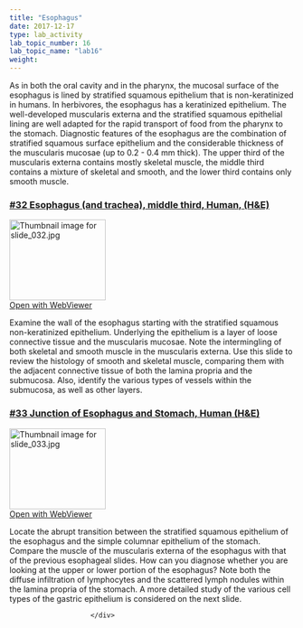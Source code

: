 ```yaml
---
title: "Esophagus"
date: 2017-12-17
type: lab_activity
lab_topic_number: 16
lab_topic_name: "lab16"
weight: 
---
```

<div class="entrybody">
						<p>As in both the oral cavity and in the pharynx, the mucosal surface of the esophagus is lined by stratified squamous epithelium that is non-keratinized in humans. In herbivores, the esophagus has a keratinized epithelium. The well-developed muscularis externa and the stratified squamous epithelial lining are well adapted for the rapid transport of food from the pharynx to the stomach. Diagnostic features of the esophagus are the combination of stratified squamous surface epithelium and the considerable thickness of the muscularis mucosae (up to 0.2 - 0.4 mm thick).  The upper third of the muscularis externa contains mostly skeletal muscle, the middle third contains a mixture of skeletal and smooth, and the lower third contains only smooth muscle. </p>

<h3><u>#32 Esophagus (and trachea), middle third, Human, (H&amp;E)</u></h3>

<div class="thumbnail"> <a href="http://virtualslides.cumc.columbia.edu/32.svs/view.apml?" target="_blank"><img alt="Thumbnail image for slide_032.jpg" src="http://histologylab.ccnmtl.columbia.edu/assets/images/slide_032-thumb-170x143-1464.jpg" width="170" height="143" class="mt-image-left"></a><br><a href="http://virtualslides.cumc.columbia.edu/32.svs/view.apml?" target="_blank">Open with WebViewer</a> </div>

<p>Examine the wall of the esophagus starting with the stratified squamous non-keratinized epithelium. Underlying the epithelium is a layer of loose connective tissue and the muscularis mucosae. Note the intermingling of both skeletal and smooth muscle in the muscularis externa. Use this slide to review the histology of smooth and skeletal muscle, comparing them with the adjacent connective tissue of both the lamina propria and the submucosa.  Also, identify the various types of vessels within the submucosa, as well as other layers.</p>

<h3><u>#33 Junction of Esophagus and Stomach, Human (H&amp;E)</u></h3>

<div class="thumbnail"> <a href="http://virtualslides.cumc.columbia.edu/33.svs/view.apml?" target="_blank"><img alt="Thumbnail image for slide_033.jpg" src="http://histologylab.ccnmtl.columbia.edu/assets/images/slide_033-thumb-170x143-1467.jpg" width="170" height="143" class="mt-image-left"></a><br><a href="http://virtualslides.cumc.columbia.edu/33.svs/view.apml?" target="_blank">Open with WebViewer</a> </div>

<p>Locate the abrupt transition between the stratified squamous epithelium of the esophagus and the simple columnar epithelium of the stomach. Compare the muscle of the muscularis externa of the esophagus with that of the previous esophageal slides. How can you diagnose whether you are looking at the upper or lower portion of the esophagus? Note both the diffuse infiltration of lymphocytes and the scattered lymph nodules within the lamina propria of the stomach. A more detailed study of the various cell types of the gastric epithelium is considered on the next slide.</p>
						
						
						</div>